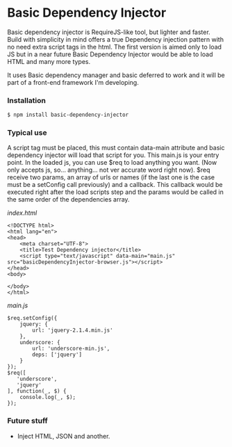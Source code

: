 # Basic Dependency Injector
Basic dependency injector is RequireJS-like tool, but lighter and faster. Build with simplicity in mind offers
a true Dependency injection pattern with no need extra script tags in the html.
The first version is aimed only to load JS but in a near future Basic Dependency Injector would be able to load HTML and
many more types.

It uses Basic dependency manager and basic deferred to work and it will be part of a front-end framework I'm developing.

### Installation
```sh
$ npm install basic-dependency-injector
```

### Typical use
A script tag must be placed, this must contain data-main attribute and basic dependency injector will load that script 
for you. This main.js is your entry point.
In the loaded js, you can use $req to load anything you want. (Now only accepts js, so... anything... not ver accurate word
right now).
$req receive two params, an array of urls or names (if the last one is the case must be a setConfig call previously) and 
a callback. This callback would be executed right after the load scripts step and the params would be called in the 
same order of the dependencies array.

*index.html*
```
<!DOCTYPE html>
<html lang="en">
<head>
    <meta charset="UTF-8">
    <title>Test Dependency injector</title>
    <script type="text/javascript" data-main="main.js" src="basicDependencyInjector-browser.js"></script>
</head>
<body>

</body>
</html>
```

*main.js*
```
$req.setConfig({
    jquery: {
        url: 'jquery-2.1.4.min.js'
    },
    underscore: {
        url: 'underscore-min.js',
        deps: ['jquery']
    }
});
$req([
   'underscore',
   'jquery'
], function(_, $) {
    console.log(_, $);
});
```

### Future stuff
- Inject HTML, JSON and another.